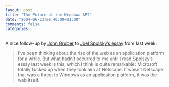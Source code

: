 ```yaml
---
layout: post
title: "The Future of the Windows API"
date: "2004-06-23T08:40:00+01:00"
comments: false
categories: 
---
```


<p>A nice follow-up by <a href="http://daringfireball.net/2004/06/location_field">John Gruber</a> to <a href="http://www.joelonsoftware.com/articles/APIWar.html">Joel Spolsky&#8217;s essay</a> from last  week:</p>

<blockquote>
<p>I&#8217;ve been thinking about the rise of the web as an application platform for a while. But what hadn&#8217;t occurred to me until I read Spolsky&#8217;s essay last week is this, which I think is quite remarkable: Microsoft totally fucked up when they took aim at Netscape. It wasn&#8217;t Netscape that was a threat to Windows as an application platform, it was the web itself.</p>
</blockquote>


